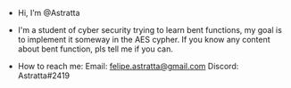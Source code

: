 - Hi, I’m @Astratta

- I'm a student of cyber security trying to learn bent functions, my goal is to implement it someway in the AES cypher.
  If you know any content about bent function, pls tell me if you can.

- How to reach me:
    Email: felipe.astratta@gmail.com
    Discord: Astratta#2419

<!---
Astratta/Astratta is a ✨ special ✨ repository because its `README.md` (this file) appears on your GitHub profile.
You can click the Preview link to take a look at your changes.
--->
